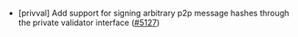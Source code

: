 - [privval] Add support for signing arbitrary p2p message hashes through the private validator interface
  ([#5127](https://github.com/cometbft/cometbft/pull/5127))
